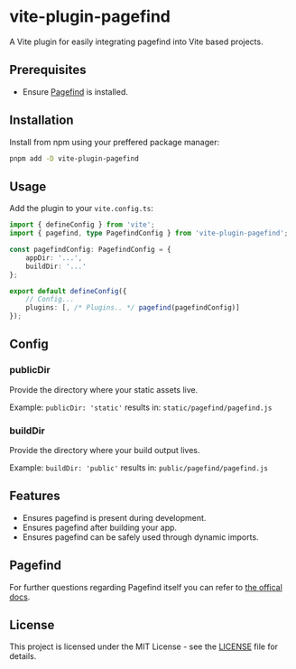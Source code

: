 # vite-plugin-pagefind

A Vite plugin for easily integrating pagefind into Vite based projects.

## Prerequisites

-   Ensure [Pagefind](https://github.com/CloudCannon/pagefind) is installed.

## Installation

Install from npm using your preffered package manager:

```bash
pnpm add -D vite-plugin-pagefind
```

## Usage

Add the plugin to your `vite.config.ts`:

```ts
import { defineConfig } from 'vite';
import { pagefind, type PagefindConfig } from 'vite-plugin-pagefind';

const pagefindConfig: PagefindConfig = {
	appDir: '...',
	buildDir: '...'
};

export default defineConfig({
	// Config...
	plugins: [, /* Plugins.. */ pagefind(pagefindConfig)]
});
```

## Config

### publicDir

Provide the directory where your static assets live.

Example: `publicDir: 'static'` results in: `static/pagefind/pagefind.js`

### buildDir

Provide the directory where your build output lives.

Example: `buildDir: 'public'` results in: `public/pagefind/pagefind.js`

## Features

-   Ensures pagefind is present during development.
-   Ensures pagefind after building your app.
-   Ensures pagefind can be safely used through dynamic imports.

## Pagefind

For further questions regarding Pagefind itself you can refer to [the offical docs](https://pagefind.app/).

## License

This project is licensed under the MIT License - see the [LICENSE](LICENSE) file for details.

